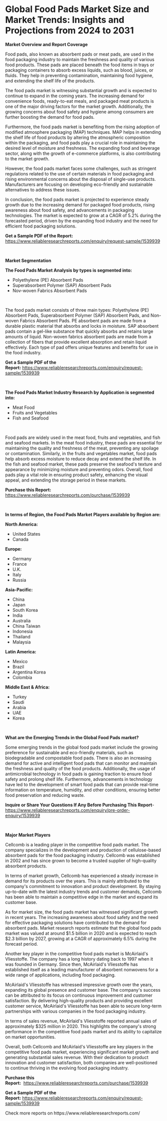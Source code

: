 <p><h1>Global Food Pads Market Size and Market Trends: Insights and Projections from 2024 to 2031</h1></p><p><strong>Market Overview and Report Coverage</strong></p>
<p><p>Food pads, also known as absorbent pads or meat pads, are used in the food packaging industry to maintain the freshness and quality of various food products. These pads are placed beneath the food items in trays or packaging containers to absorb excess liquids, such as blood, juices, or fluids. They help in preventing contamination, maintaining food hygiene, and extending the shelf life of the products.</p><p>The food pads market is witnessing substantial growth and is expected to continue to expand in the coming years. The increasing demand for convenience foods, ready-to-eat meals, and packaged meat products is one of the major driving factors for the market growth. Additionally, the growing concerns about food safety and hygiene among consumers are further boosting the demand for food pads.</p><p>Furthermore, the food pads market is benefiting from the rising adoption of modified atmosphere packaging (MAP) techniques. MAP helps in extending the shelf life of food products by altering the atmospheric composition within the packaging, and food pads play a crucial role in maintaining the desired level of moisture and freshness. The expanding food and beverage sector, along with the growth of e-commerce platforms, is also contributing to the market growth.</p><p>However, the food pads market faces some challenges, such as stringent regulations related to the use of certain materials in food packaging and rising environmental concerns about the disposal of single-use products. Manufacturers are focusing on developing eco-friendly and sustainable alternatives to address these issues.</p><p>In conclusion, the food pads market is projected to experience steady growth due to the increasing demand for packaged food products, rising awareness about food safety, and advancements in packaging technologies. The market is expected to grow at a CAGR of 5.2% during the forecasted period, driven by the expanding food industry and the need for efficient food packaging solutions.</p></p>
<p><strong>Get a Sample PDF of the Report:</strong> <a href="https://www.reliableresearchreports.com/enquiry/request-sample/1539939">https://www.reliableresearchreports.com/enquiry/request-sample/1539939</a></p>
<p>&nbsp;</p>
<p><strong>Market Segmentation</strong></p>
<p><strong>The Food Pads Market Analysis by types is segmented into:</strong></p>
<p><ul><li>Polyethylene (PE) Absorbent Pads</li><li>Superabsorbent Polymer (SAP) Absorbent Pads</li><li>Nov-woven Fabrics Absorbent Pads</li></ul></p>
<p>&nbsp;</p>
<p><p>The food pads market consists of three main types: Polyethylene (PE) Absorbent Pads, Superabsorbent Polymer (SAP) Absorbent Pads, and Non-woven Fabrics Absorbent Pads. PE absorbent pads are made from a durable plastic material that absorbs and locks in moisture. SAP absorbent pads contain a gel-like substance that quickly absorbs and retains large amounts of liquid. Non-woven fabrics absorbent pads are made from a collection of fibers that provide excellent absorption and retain liquid effectively. Each type of pad offers unique features and benefits for use in the food industry.</p></p>
<p><strong>Get a Sample PDF of the Report:</strong>&nbsp;<a href="https://www.reliableresearchreports.com/enquiry/request-sample/1539939">https://www.reliableresearchreports.com/enquiry/request-sample/1539939</a></p>
<p>&nbsp;</p>
<p><strong>The Food Pads Market Industry Research by Application is segmented into:</strong></p>
<p><ul><li>Meat Food</li><li>Fruits and Vegetables</li><li>Fish and Seafood</li></ul></p>
<p>&nbsp;</p>
<p><p>Food pads are widely used in the meat food, fruits and vegetables, and fish and seafood markets. In the meat food industry, these pads are essential for maintaining the quality and freshness of the meat, preventing any spoilage or contamination. Similarly, in the fruits and vegetables market, food pads help absorb excess moisture to reduce decay and extend the shelf life. In the fish and seafood market, these pads preserve the seafood's texture and appearance by minimizing moisture and preventing odors. Overall, food pads play a vital role in ensuring product safety, enhancing the visual appeal, and extending the storage period in these markets.</p></p>
<p><strong>Purchase this Report:</strong>&nbsp; <a href="https://www.reliableresearchreports.com/purchase/1539939">https://www.reliableresearchreports.com/purchase/1539939</a></p>
<p>&nbsp;</p>
<p><strong>In terms of Region, the Food Pads Market Players available by Region are:</strong></p>
<p>
    <p> <strong> North America: </strong>
        <ul>
            <li>United States</li>
            <li>Canada</li>
        </ul>
        </p> 
    <p> <strong> Europe: </strong>
        <ul>
            <li>Germany</li>
            <li>France</li>
            <li>U.K.</li>
            <li>Italy</li>
            <li>Russia</li>
        </ul>
        </p> 
    <p> <strong> Asia-Pacific: </strong>
        <ul>
            <li>China</li>
            <li>Japan</li>
            <li>South Korea</li>
            <li>India</li>
            <li>Australia</li>
            <li>China Taiwan</li>
            <li>Indonesia</li>
            <li>Thailand</li>
            <li>Malaysia</li>
        </ul>
        </p> 
    <p> <strong> Latin America: </strong>
        <ul>
            <li>Mexico</li>
            <li>Brazil</li>
            <li>Argentina Korea</li>
            <li>Colombia</li>
        </ul>
        </p> 
    <p> <strong> Middle East & Africa: </strong>
        <ul>
            <li>Turkey</li>
            <li>Saudi</li>
            <li>Arabia</li>
            <li>UAE</li>
            <li>Korea</li>
        </ul>
    </p>
    </p>
<p>&nbsp;</p>
<p><strong>What are the Emerging Trends in the Global Food Pads market?</strong></p>
<p><p>Some emerging trends in the global food pads market include the growing preference for sustainable and eco-friendly materials, such as biodegradable and compostable food pads. There is also an increasing demand for active and intelligent food pads that can monitor and maintain the freshness and quality of the food products. Additionally, the usage of antimicrobial technology in food pads is gaining traction to ensure food safety and prolong shelf life. Furthermore, advancements in technology have led to the development of smart food pads that can provide real-time information on temperature, humidity, and other conditions, ensuring better food preservation and reducing waste.</p></p>
<p><strong>Inquire or Share Your Questions If Any Before Purchasing This Report</strong>- <a href="https://www.reliableresearchreports.com/enquiry/pre-order-enquiry/1539939">https://www.reliableresearchreports.com/enquiry/pre-order-enquiry/1539939</a></p>
<p>&nbsp;</p>
<p><strong>Major Market Players</strong></p>
<p><p>Cellcomb is a leading player in the competitive food pads market. The company specializes in the development and production of cellulose-based absorbent pads for the food packaging industry. Cellcomb was established in 2002 and has since grown to become a trusted supplier of high-quality absorbent products.</p><p>In terms of market growth, Cellcomb has experienced a steady increase in demand for its products over the years. This is mainly attributed to the company's commitment to innovation and product development. By staying up-to-date with the latest industry trends and customer demands, Cellcomb has been able to maintain a competitive edge in the market and expand its customer base.</p><p>As for market size, the food pads market has witnessed significant growth in recent years. The increasing awareness about food safety and the need for effective packaging solutions have contributed to the demand for absorbent pads. Market research reports estimate that the global food pads market was valued at around $1.5 billion in 2020 and is expected to reach $2.3 billion by 2027, growing at a CAGR of approximately 6.5% during the forecast period.</p><p>Another key player in the competitive food pads market is McAirlaid's Vliesstoffe. The company has a long history dating back to 1997 when it was founded in Germany. Since then, McAirlaid's Vliesstoffe has established itself as a leading manufacturer of absorbent nonwovens for a wide range of applications, including food packaging.</p><p>McAirlaid's Vliesstoffe has witnessed impressive growth over the years, expanding its global presence and customer base. The company's success can be attributed to its focus on continuous improvement and customer satisfaction. By delivering high-quality products and providing excellent customer service, McAirlaid's Vliesstoffe has been able to secure long-term partnerships with various companies in the food packaging industry.</p><p>In terms of sales revenue, McAirlaid's Vliesstoffe reported annual sales of approximately $325 million in 2020. This highlights the company's strong performance in the competitive food pads market and its ability to capitalize on market opportunities.</p><p>Overall, both Cellcomb and McAirlaid's Vliesstoffe are key players in the competitive food pads market, experiencing significant market growth and generating substantial sales revenue. With their dedication to product innovation and customer satisfaction, both companies are well-positioned to continue thriving in the evolving food packaging industry.</p></p>
<p><strong>Purchase this Report:</strong>&nbsp;&nbsp;<a href="https://www.reliableresearchreports.com/purchase/1539939">https://www.reliableresearchreports.com/purchase/1539939</a></p>
<p></p>
<p><strong>Get a Sample PDF of the Report:</strong>&nbsp;<a href="https://www.reliableresearchreports.com/enquiry/request-sample/1539939">https://www.reliableresearchreports.com/enquiry/request-sample/1539939</a></p>
<p>Check more reports on https://www.reliableresearchreports.com/</p>